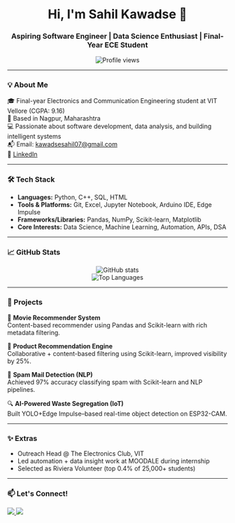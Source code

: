 <!-- GitHub Profile README for Sahil Kawadse -->

<h1 align="center">Hi, I'm Sahil Kawadse 👋</h1>
<h3 align="center">Aspiring Software Engineer | Data Science Enthusiast | Final-Year ECE Student</h3>

<p align="center">
  <img src="https://komarev.com/ghpvc/?username=sahil-kawadse&label=Profile%20views&color=0e75b6&style=flat" alt="Profile views" />
</p>

---

### 💡 About Me

🎓 Final-year Electronics and Communication Engineering student at VIT Vellore (CGPA: 9.16)  
📍 Based in Nagpur, Maharashtra  
💻 Passionate about software development, data analysis, and building intelligent systems  
📬 Email: [kawadsesahil07@gmail.com](mailto:kawadsesahil07@gmail.com)  
🔗 [LinkedIn](https://linkedin.com/in/sahil-kawadse)

---

### 🛠️ Tech Stack

- **Languages:** Python, C++, SQL, HTML  
- **Tools & Platforms:** Git, Excel, Jupyter Notebook, Arduino IDE, Edge Impulse  
- **Frameworks/Libraries:** Pandas, NumPy, Scikit-learn, Matplotlib  
- **Core Interests:** Data Science, Machine Learning, Automation, APIs, DSA

---

### 📈 GitHub Stats

<p align="center">
  <img src="https://github-readme-stats.vercel.app/api?username=sahil8303&show_icons=true&theme=tokyonight" alt="GitHub stats" />


  <br />
 
<img src="https://github-readme-stats.vercel.app/api/top-langs/?username=sahil8303&layout=compact&theme=tokyonight" alt="Top Languages" />

</p>

---

### 💼 Projects

🚀 **Movie Recommender System**  
Content-based recommender using Pandas and Scikit-learn with rich metadata filtering.

🛒 **Product Recommendation Engine**  
Collaborative + content-based filtering using Scikit-learn, improved visibility by 25%.

📧 **Spam Mail Detection (NLP)**  
Achieved 97% accuracy classifying spam with Scikit-learn and NLP pipelines.

🔍 **AI-Powered Waste Segregation (IoT)**  
Built YOLO+Edge Impulse–based real-time object detection on ESP32-CAM.

---

### ✨ Extras

- Outreach Head @ The Electronics Club, VIT  
- Led automation + data insight work at MOODALE during internship  
- Selected as Riviera Volunteer (top 0.4% of 25,000+ students)  

---

### 📫 Let's Connect!

<p>
  <a href="https://linkedin.com/in/sahil-kawadse" target="_blank">
    <img src="https://img.shields.io/badge/-LinkedIn-blue?style=flat-square&logo=linkedin" />
  </a>
  <a href="mailto:kawadsesahil07@gmail.com" target="_blank">
    <img src="https://img.shields.io/badge/-Email-red?style=flat-square&logo=gmail&logoColor=white" />
  </a>
</p>
